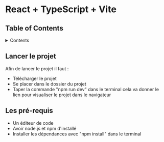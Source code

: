 # React + TypeScript + Vite

## Table of Contents

<details>

   <summary>Contents</summary>

1. [Lancer le projet](#lancer-le-projet)
1. [Les pré-requis](#les-pr-requis)

</details>

## Lancer le projet
Afin de lancer le projet il faut :
- Télécharger le projet
- Se placer dans le dossier du projet
- Taper la commande "npm run dev" dans le terminal cela va donner le lien pour visualiser le projet dans le navigateur

## Les pré-requis
- Un éditeur de code
- Avoir node.js et npm d'installé
- Installer les dépendances avec "npm install" dans le terminal

